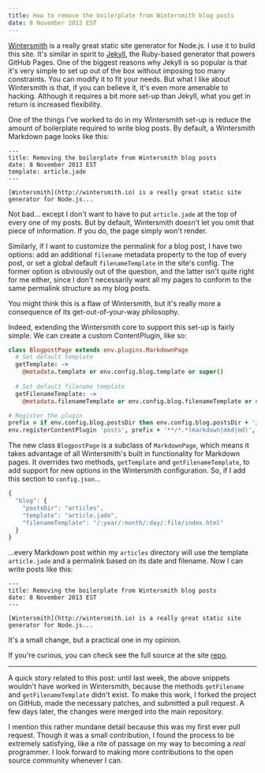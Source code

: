 ```yaml
---
title: How to remove the boilerplate from Wintersmith blog posts
date: 8 November 2013 EST
---
```


[Wintersmith](http://wintersmith.io) is a really great static site generator for Node.js. I use it to build this site. It's similar in spirit to [Jekyll](http://jekyllrb.com), the Ruby-based generator that powers GitHub Pages. One of the biggest reasons why Jekyll is so popular is that it's very simple to set up out of the box without imposing too many constraints. You can modify it to fit your needs. But what I like about Wintersmith is that, if you can believe it, it's even more amenable to hacking. Although it requires a bit more set-up than Jekyll, what you get in return is increased flexibility.

One of the things I've worked to do in my Wintersmith set-up is reduce the amount of boilerplate required to write blog posts. By default, a Wintersmith Markdown page looks like this:

```text
---
title: Removing the boilerplate from Wintersmith blog posts
date: 8 November 2013 EST
template: article.jade
---

[Wintersmith](http://wintersmith.io) is a really great static site generator for Node.js...
```

Not bad... except I don't want to have to put `article.jade` at the top of every one of my posts. But by default, Wintersmith doesn't let you omit that piece of information. If you do, the page simply won't render.

Similarly, if I want to customize the permalink for a blog post, I have two options: add an additional `filename` metadata property to the top of every post, or set a global default `filenameTemplate` in the site's config. The former option is obviously out of the question, and the latter isn't quite right for me either, since I don't necessarily want all my pages to conform to the same permalink structure as my blog posts.

You might think this is a flaw of Wintersmith, but it's really more a consequence of its get-out-of-your-way philosophy.

Indeed, extending the Wintersmith core to support this set-up is fairly simple. We can create a custom ContentPlugin, like so:

```coffeescript
class BlogpostPage extends env.plugins.MarkdownPage
  # Set default template
  getTemplate: ->
    @metadata.template or env.config.blog.template or super()
  
  # Set default filename template
  getFilenameTemplate: ->
    @metadata.filenameTemplate or env.config.blog.filenameTemplate or super()

# Register the plugin
prefix = if env.config.blog.postsDir then env.config.blog.postsDir + '/' else ''
env.registerContentPlugin 'posts', prefix + '**/*.*(markdown|mkd|md)', BlogpostPage
```

The new class `BlogpostPage` is a subclass of `MarkdownPage`, which means it takes advantage of all Wintersmith's built in functionality for Markdown pages. It overrides two methods, `getTemplate` and `getFilenameTemplate`, to add support for new options in the Wintersmith configuration. So, if I add this section to `config.json`...

```javascript
{
  "blog": {
    "postsDir": "articles",
    "template": "article.jade",
    "filenameTemplate": "/:year/:month/:day/:file/index.html"
  }
}
```

...every Markdown post within my `articles` directory will use the template `article.jade` and a permalink based on its date and filename. Now I can write posts like this:

```text
---
title: Removing the boilerplate from Wintersmith blog posts
date: 8 November 2013 EST
---

[Wintersmith](http://wintersmith.io) is a really great static site generator for Node.js...

```

It's a small change, but a practical one in my opinion.

If you're curious, you can check see the full source at the site [repo](https://github.com/acdlite/andrewphilipclark.com).

***

A quick story related to this post: until last week, the above snippets wouldn't have worked in Wintersmith, because the methods `getFilename` and `getFilenameTemplate` didn't exist. To make this work, I forked the project on GitHub, made the necessary patches, and submitted a pull request. A few days later, the changes were merged into the main repository.

I mention this rather mundane detail because this was my first ever pull request. Though it was a small contribution, I found the process to be extremely satisfying, like a rite of passage on my way to becoming a *real* programmer. I look forward to making more contributions to the open source community whenever I can.